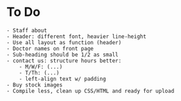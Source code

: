 To Do
==========
	- Staff about
	- Header: different font, heavier line-height
	- Use all layout as function (header)
	- Doctor names on front page
	- Sub-heading should be 1/2 as small
	- contact us: structure hours better:
		- M/W/F: (...)
		- T/Th: (...)
		- left-align text w/ padding
	- Buy stock images
	- Compile less, clean up CSS/HTML and ready for upload